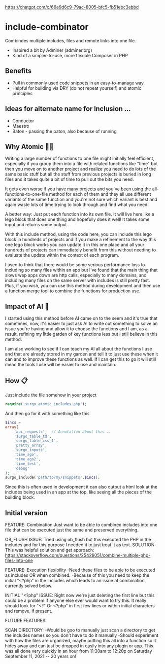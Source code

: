https://chatgpt.com/c/66e9d6c9-79ac-8005-bfc5-fb51ebc3ebbd

# include-combinator

Combindes multiple includes, files and remote links into one file. 

- Inspired a bit by Adminer (adminer.org)
- Kind of a simpler-to-use, more flexible Composer in PHP

## Benefits
- Pull in commonly used code snippets in an easy-to-manage way
- Helpful for building via DRY (do not repeat yourself) and atomic principles

## Ideas for alternate name for Inclusion ... 
- Conductor
- Maestro
- Baton - passing the paton, also because of running

## Why Atomic 🤷‍♂️
Writing a large number of functions to one file might initially feel efficient, especially if you group them into a file with related functions like "time" but then you move on to another project and realize you need to do lots of the same basic stuff but all the stuff from previous projects is buried in long files and it takes quite a bit of time to pull out the bits you need. 

It gets even worse if you have many projects and you've been using the all-functions-to-one-file method for each of them and they all use different variants of the same function and you're not sure which variant is best and again waste lots of time trying to look through and find what you need. 

A better way: Just put each function into its own file. It will live here like a lego block that does one thing and hopefully does it well! It takes some input and returns some output. 

With this include method, using the code here, you can include this lego block in hundreds of projects and if you make a refinement to the way this one lego block works you can update it in this one place and all your hundreds of projects can immediately benefit from this without needing to evaluate the update within the context of each program. 

I used to think that there would be some serious performance loss to including so many files within an app but I've found that the main thing that slows wep apps down are http calls, especially to many domains, and including many files on the same server with includes is still pretty fast. Plus, if you wish, you can use this method during development and then use a function merge tool to combine the functions for production use. 

## Impact of AI 🤖
I started using this method before AI came on to the seem and it's true that sometimes, now, it's easier to just ask AI to write out something to solve an issue you're having and allow it to choose the functions and I am, as a result, refining my little garden of key functions less but I still believe in this method. 

I am also working to see if I can teach my AI all about the functions I use and that are already stored in my garden and tell it to just use these when it can and to improve these functions as well. If I can get this to go it will still mean the tools I use will be easier to use and maintain. 

## How 📋
Just include the file somehow in your project
```php
require('surgo_atomic_includes.php');  
```

And then go for it with something like this 
```php
$incs = 	
array(
	'api_requests',  // Annotation about this .. 
	'surgo_table_td',	
	'surgo_table_css_1',
	'pretty_array',
	'surgo_inputs',
	'time_ago',
	'time_ago2',
	'time_test',
	'debug'
);
surgo_include('path/to/my/snippets',$incs);
```

Since this is often used in development it can also output a html look at the includes being used in an app at the top, like seeing all the pieces of the building block. 


## Initial version

FEATURE: Combination 
Just want to be able to combined includes into one file that can be executed just the same and preserved everything. 

OB_FLUSH ISSUE:
Tried using ob_flush but this executed the PHP in the includes and for this purpose I needed it to just treat it as text. SOLUTION: This was helpful solution and get approach: https://stackoverflow.com/questions/25429051/combine-multiple-php-files-into-one

FEATURE: Execution flexibility
-Need these files to be able to be executed as includes OR when combined. 
-Because of this you need to keep the initial "<?php" in the includes which leads to an issue at combination, currently solved below. 

INITIAL "<?php" ISSUE: 
Right now we're just deleting the first line but this could be a problem if anyone else ever would want to try this. It really should look for "<?" Or <?php" in first few lines or within initial characters and remove, if present. 


FUTURE FEATURES:

SCAN DIRECTORY: 
-Would be goo to manually just scan a directory to get the includes names so you don't have to do it manually
-Should experiment with how the files are organized, maybe putting this all into a function so it hides away and can just be dropped in easily into any plugin or app. This was all done very quickly in an hour from 11:30am to 12:20p on Saturday September 11, 2021 -- 20 years on!



